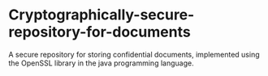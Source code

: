 # Cryptographically-secure-repository-for-documents
A secure repository for storing confidential documents, implemented using the OpenSSL library in the java programming language.
